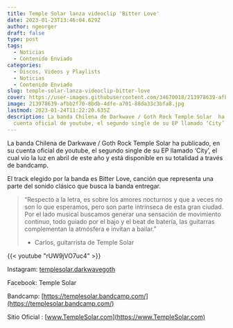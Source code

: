 ```yaml
---
title: Temple Solar lanza videoclip 'Bitter Love'
date: 2023-01-23T13:46:04.629Z
author: ngeorger
draft: false
type: post
tags:
  - Noticias
  - Contenido Enviado
categories:
  - Discos, Videos y Playlists
  - Noticias
  - Contenido Enviado
slug: temple-solar-lanza-videoclip-bitter-love
cover: https://user-images.githubusercontent.com/34670018/213978639-afbb2f70-8bdb-4dfe-a701-88da33c3bfa8.jpg
image: 213978639-afbb2f70-8bdb-4dfe-a701-88da33c3bfa8.jpg
lastmod: 2023-01-24T11:22:20.635Z
description: La banda Chilena de Darkwave / Goth Rock Temple Solar  ha publicado, en su
  cuenta oficial de youtube, el segundo single de su EP llamado ‘City’
---
```


La banda Chilena de Darkwave / Goth Rock Temple Solar  ha publicado, en su cuenta oficial de youtube, el segundo single de su EP llamado ‘City’, el cual  vio la luz en abril de este año y está disponible en su totalidad a través de bandcamp.

El track elegido por la banda es  Bitter Love, canción que representa una parte del sonido clásico que busca la banda entregar.

> “Respecto a la letra, es sobre los amores nocturnos y que a veces no son lo que esperamos, pero son parte intrínseca de esta gran ciudad. Por el lado musical buscamos generar una sensación de movimiento continuo, todo guiado por el bajo y el beat de batería, las guitarras complementan la atmósfera e invitan a bailar.”
>
> - Carlos, guitarrista de Temple Solar

{{< youtube "rUW9jVO7uc4" >}}

Instagram: [templesolar.darkwavegoth](https://instagram.com/templesolar.darkwavegoth)

Facebook: Temple Solar

Bandcamp: [https://templesolar.bandcamp.com/](https://templesolar.bandcamp.com/)

Sitio Oficial : [www.TempleSolar.com](https://www.TempleSolar.com)
